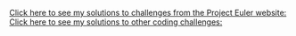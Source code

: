 [Click here to see my solutions to challenges from the Project Euler website:](project_euler_solutions.md)  
[Click here to see my solutions to other coding challenges:](misc_challenges.md)
